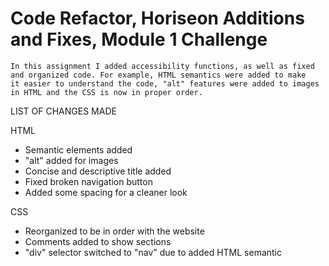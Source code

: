 # Code Refactor, Horiseon Additions and Fixes, Module 1 Challenge

    In this assignment I added accessibility functions, as well as fixed 
    and organized code. For example, HTML semantics were added to make 
    it easier to understand the code, "alt" features were added to images 
    in HTML and the CSS is now in proper order.


LIST OF CHANGES MADE

HTML
- Semantic elements added
- "alt" added for images
- Concise and descriptive title added
- Fixed broken navigation button
- Added some spacing for a cleaner look

CSS
- Reorganized to be in order with the website
- Comments added to show sections
- "div" selector switched to "nav" due to added HTML semantic